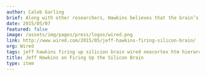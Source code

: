 ```yaml
---
author: Caleb Garling
brief: Along with other researchers, Hawkins believes that the brain’s structure holds the keys for the next generation of computers that will interpret our world with far more insight than our eyes and ears ever could.
date: 2015/05/07
featured: false
image: /assets/img/pages/press/logos/wired.png
link: http://www.wired.com/2015/05/jeff-hawkins-firing-silicon-brain/
org: Wired
tags: jeff hawkins firing up silicion brain wired neocortex htm hierarchical temporal memory nupic numenta
title: Jeff Hawkins on Firing Up the Silicon Brain
type: item
---
```

